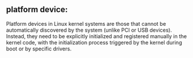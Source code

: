 ## platform device:
Platform devices in Linux kernel systems are those that cannot be automatically discovered by the system (unlike PCI or USB devices). Instead, they need to be explicitly initialized and registered manually in the kernel code, with the initialization process triggered by the kernel during boot or by specific drivers.
